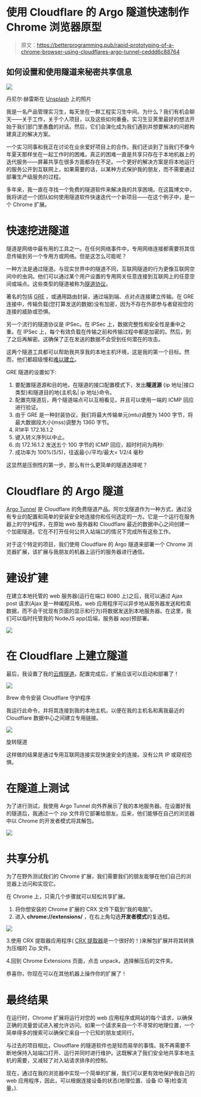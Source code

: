 # 使用 Cloudflare 的 Argo 隧道快速制作 Chrome 浏览器原型

> 原文：<https://betterprogramming.pub/rapid-prototyping-of-a-chrome-browser-using-cloudflares-argo-tunnel-ceddd6c88764>

## 如何设置和使用隧道来秘密共享信息

![](img/85365eb3aecd88086670260df6a5a75b.png)

丹尼尔·赫雷斯在 [Unsplash](https://unsplash.com/photos/CD4WHrWio6Q) 上的照片

我是一名产品管理实习生，每天坐在一群工程实习生中间。为什么？我们有机会聊天——关于工作，关于个人项目，以及这些如何重叠。实习生豆荚里最好的想法开始于我们部门里愚蠢的对话。然后，它们会演化成为我们遇到并想要解决的问题构建真正的解决方案。

一个实习同事和我正在讨论在业余爱好项目上的合作。我们还谈到了当我们不像今年夏天那样坐在一起工作时的困难。真正的困难一直是共享只存在于本地机器上的迭代服务——屏幕共享在很多方面都存在不足。一个更好的解决方案是将本地运行的服务公开到互联网上，如果需要的话，以某种方式保护我的朋友，而不需要通过部署生产级服务的过程。

多年来，我一直在寻找一个免费的隧道软件来解决我的共享困境。在这篇博文中，我将讲述一个团队如何使用隧道软件快速迭代一个新项目——在这个例子中，是一个 Chrome 扩展。

# **快速挖进隧道**

隧道是网络中最有用的工具之一。在任何网络事件中，专用网络连接都需要将其信息传输到另一个专用方或网络。但是这怎么可能呢？

一种方法是通过隧道。与现实世界中的隧道不同，互联网隧道的行为更像互联网空间中的虫洞。他们可以通过某个用户设置的专用网关任意连接到互联网上的任意空间或端点。这些类型的隧道被称为[隧道协议](https://tools.ietf.org/html/rfc4905)。

著名的包括 [GRE](https://tools.ietf.org/html/rfc2784) ，或通用路由封装，通过端到端、点对点连接建立传输。在 GRE 连接中，传输负载(您打算发送的数据)没有加密，因为不存在外部参与者窥视您的连接的威胁或恐惧。

另一个流行的隧道协议是 IPSec。在 IPSec 上，数据完整性和安全性是重中之重。在 IPSec 上，每个有效负载在传输之前和传输过程中都是加密的。然后，到了之后再解密。这确保了正在发送的数据不会受到任何潜在的攻击。

这两个隧道工具都可以帮助我共享我的本地主机环境，这是我的第一个目标。然而，他们都超级慢和[难以建立](https://community.cisco.com/t5/networking-documents/how-to-configure-a-gre-tunnel/ta-p/3131970)。

GRE 隧道的设置如下:

1.  要配置隧道源和目的地，在隧道的接口配置模式下，发出**隧道源** {ip 地址|接口类型}和隧道目的地{主机名| ip 地址}命令。
2.  配置完隧道后，两个隧道端点可以互相看见，并且可以使用一端的 ICMP 回应进行验证。
3.  由于 GRE 是一种封装协议，我们将最大传输单元(mtu)调整为 1400 字节，将最大数据段大小(mss)调整为 1360 字节。
4.  R1#平 172.16.1.2
5.  键入转义序列以中止。
6.  向 172.16.1.2 发送五个 100 字节的 ICMP 回应，超时时间为两秒:
7.  成功率为 100%(5/5)，往返最小/平均/最大= 1/2/4 毫秒

这显然是压倒性的第一步。那么有什么更简单的隧道选择呢？

# **Cloudflare 的 Argo 隧道**

[Argo Tunnel](https://developers.cloudflare.com/argo-tunnel/quickstart/) 是 Cloudflare 的免费隧道产品。阿尔戈隧道作为一种方式，通过没有专业的配置和简单的安装安全地连接你和任何选定的一方。它是一个运行在服务器上的守护程序，在原始 web 服务器和 Cloudflare 最近的数据中心之间创建一个加密隧道。它在不打开任何公共入站端口的情况下完成所有这些工作。

对于这个特定的项目，我们使用 Cloudflare 的 Argo 隧道来部署一个 Chrome 浏览器扩展，该扩展与我朋友的机器上运行的服务器进行通信。

# **建设扩建**

在建立本地托管的 web 服务器(运行在端口 8080 上)之后，我可以通过 Ajax post 请求(Ajax 是一种编程风格，web 应用程序可以异步地从服务器发送和检索数据，而不会干扰现有页面的显示和行为)将数据发送到本地服务器。在这里，我们可以临时托管我的 NodeJS app(后端，服务器 app)预部署。

![](img/e3788134cdcb2d9b51586c3cb48a5c6a.png)

# **在 Cloudflare 上建立隧道**

最后，我设置了我的[云辉隧道](https://developers.cloudflare.com/argo-tunnel/downloads/)。配置完成后，扩展应该可以启动和部署了！

![](img/dc73429f8b55bca1e6dcc40d6dd37eaf.png)

Brew 命令安装 Cloudflare 守护程序

我运行此命令，并将其连接到我的本地主机，以便在我的主机名和离我最近的 Cloudflare 数据中心之间建立专用链接。

![](img/6e8e4eb176ef611ed2571efde90408fd.png)

旋转隧道

这样做的结果是通过专用互联网连接实现快速安全的连接。没有公共 IP 或窥视恐惧。

# 在隧道上测试

为了进行测试，我使用 Argo Tunnel 向外界展示了我的本地服务器。在设置好我的隧道后，我通过一个 zip 文件将它部署给朋友。后来，他们能够在自己的浏览器中以 Chrome 的开发者模式将其解包。

![](img/542a829d704d0823fdce9eec2ea79dfb.png)

# **共享分机**

为了在野外测试我们的 Chrome 扩展，我们需要我们的朋友能够在他们自己的浏览器上访问和实现它。

在 Chrome 上，只需几个步骤就可以轻松共享扩展。

1.  将你想安装的 Chrome 扩展的 CRX 文件下载到“我的电脑”。
2.  进入 **chrome://extensions/** ，在右上角勾选**开发者模式**的复选框。

![](img/a37b230704ad35d75499320460af676e.png)

3.使用 CRX 提取器应用程序( [CRX 提取器](https://crxextractor.com/)是一个很好的！)来解包扩展并将其转换为压缩的 Zip 文件。

4.回到 Chrome Extensions 页面，点击 unpack，选择解压后的文件夹。

恭喜你，你现在可以在其他机器上操作你的扩展了！

# **最终结果**

在运行时，Chrome 扩展将运行对您的 web 应用程序或网站的每个请求，以确保正确的流量尝试进入被允许访问。如果一个请求来自一个不寻常的地理位置，一个简单得多的搜索可以确保它来自一个已知的朋友或同行。

与过去的项目相比，Cloudflare 的隧道软件也是轻而易举的事情。我不再需要不断地保持入站端口打开、运行并同时进行维护。这既解决了我们安全地共享本地主机的需要，又减轻了对入站请求排序的控制。

现在，通过在我的浏览器中实现一个简单的扩展，我们可以更有效地保护我自己的 web 应用程序，因此，可以根据连接设备的状态(地理位置、设备 ID 等)检查流量。).